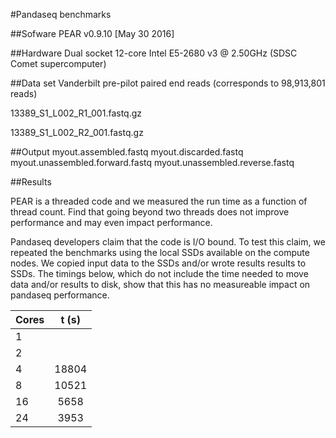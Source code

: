 #Pandaseq benchmarks

##Sofware
PEAR v0.9.10 [May 30 2016]

##Hardware
Dual socket 12-core Intel E5-2680 v3 @ 2.50GHz (SDSC Comet supercomputer)

##Data set
Vanderbilt pre-pilot paired end reads (corresponds to 98,913,801 reads)

13389_S1_L002_R1_001.fastq.gz

13389_S1_L002_R2_001.fastq.gz

##Output
myout.assembled.fastq
myout.discarded.fastq
myout.unassembled.forward.fastq
myout.unassembled.reverse.fastq

##Results

PEAR is a threaded code and we measured the run time as a function of
thread count. Find that going beyond two threads does not improve
performance and may even impact performance.

Pandaseq developers claim that the code is I/O bound. To test this
claim, we repeated the benchmarks using the local SSDs available on
the compute nodes. We copied input data to the SSDs and/or wrote
results results to SSDs. The timings below, which do not include the
time needed to move data and/or results to disk, show that this has no
measureable impact on pandaseq performance.

|Cores    | t (s)    |
| ------- |:--------:|
|  1      |          |
|  2      |          |
|  4      | 18804    |
|  8      | 10521    |
| 16      |  5658    |
| 24      |  3953    |
